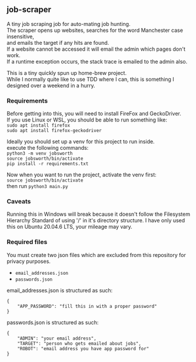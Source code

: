 ## job-scraper
A tiny job scraping job for auto-mating job hunting.  
The scraper opens up websites, searches for the word Manchester case insensitive,  
and emails the target if any hits are found.  
If a website cannot be accessed it will email the admin which pages don't work.  
If a runtime exception occurs, the stack trace is emailed to the admin also.  

This is a tiny quickly spun up home-brew project.  
While I normally quite like to use TDD where I can, this is something I designed over a weekend in a hurry.


### Requirements
Before getting into this, you will need to install FireFox and GeckoDriver.  
If you use Linux or WSL, you should be able to run something like:  
`sudo apt install firefox`  
`sudo apt install firefox-geckodriver`  

Ideally you should set up a venv for this project to run inside.  
execute the following commands:  
`python3 -m venv jobsworth`  
`source jobsworth/bin/activate`  
`pip install -r requirements.txt`  

Now when you want to run the project, activate the venv first:  
`source jobsworth/bin/activate`  
then run
`python3 main.py`


### Caveats
Running this in Windows will break because it doesn't follow the Filesystem Hierarchy Standard of using '/' in it's directory structure.
I have only used this on Ubuntu 20.04.6 LTS, your mileage may vary.


### Required files
You must create two json files which are excluded from this repository for privacy purposes.
* `email_addresses.json`
* `passwords.json`

email_addresses.json is structured as such:  
```
{  
    "APP_PASSWORD": "fill this in with a proper password"  
}  
```

passwords.json is structured as such:  
```
{  
    "ADMIN": "your email address",  
    "TARGET": "person who gets emailed about jobs",  
    "ROBOT": "email address you have app password for"  
}  
```

